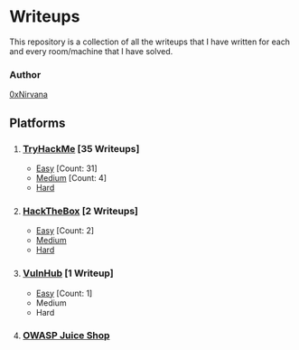 # Writeups

This repository is a collection of all the writeups that I have written for each and every room/machine that I have solved.

### Author

[0xNirvana](https://tryhackme.com/p/0xNirvana)

## **Platforms**

1. ### [TryHackMe](./TryHackMe/THM_Index.md) [35 Writeups]

   * [Easy](./TryHackMe/THM_Index.md#Easy) [Count: 31]
   * [Medium](./TryHackMe/THM_Index.md#Medium) [Count: 4]
   * [Hard](./TryHackMe/Hard/hard.md)

2. ### [HackTheBox](./HackTheBox/HTB_Index.md) [2 Writeups]

   * [Easy](./HackTheBox/HTB_Index.md#Easy) [Count: 2]
   * [Medium](./HackTheBox/Medium/medium.md)
   * [Hard](./HackTheBox/Hard/hard.md)
   
3. ### [VulnHub](./.VulnHub/VH_Index.md) [1 Writeup]

   * [Easy](./.VulnHub/VH_Index.md#Easy) [Count: 1]
   * Medium
   * Hard

4. ### [OWASP Juice Shop](./OWASP_Juice_Shop/JS_Index.md)



